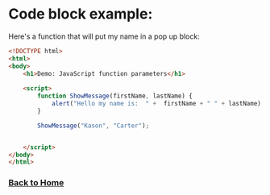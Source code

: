 # Code block example:

Here's a function that will put my name in a pop up block:


```html
<!DOCTYPE html>
<html>
<body>
	<h1>Demo: JavaScript function parameters</h1>
	
	<script>
		function ShowMessage(firstName, lastName) {
			alert("Hello my name is:  " +  firstName + " " + lastName);
		}

		ShowMessage("Kason", "Carter");


    </script>
</body>
</html> 
```

### [Back to Home](https://github.com/KSC7G5/Final/blob/master/README.md)
